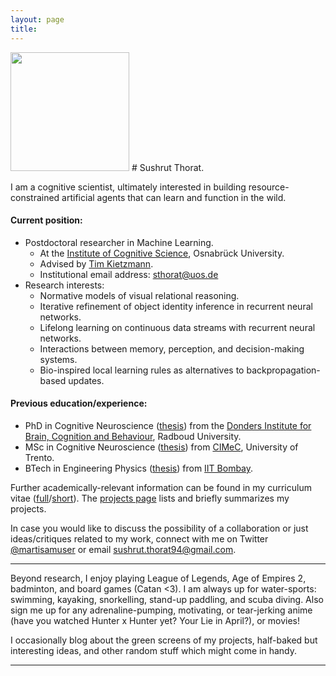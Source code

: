 ```yaml
---
layout: page
title:
---
```


<img align="top-left" src="{{site.url}}/assets/portrait_main.png" height="190">
# Sushrut Thorat.

I am a cognitive scientist, ultimately interested in building resource-constrained artificial agents that can learn and function in the wild.

#### Current position:

* Postdoctoral researcher in Machine Learning.
    + At the [Institute of Cognitive Science](https://www.ikw.uni-osnabrueck.de/en/home.html), Osnabrück University.
    + Advised by [Tim Kietzmann](https://www.kietzmannlab.org/lab/).
    + Institutional email address: [sthorat@uos.de](mailto:sthorat@uos.de)
* Research interests:
    + Normative models of visual relational reasoning.
    + Iterative refinement of object identity inference in recurrent neural networks.
    + Lifelong learning on continuous data streams with recurrent neural networks.
    + Interactions between memory, perception, and decision-making systems.
    + Bio-inspired local learning rules as alternatives to backpropagation-based updates.

#### Previous education/experience:

* PhD in Cognitive Neuroscience ([thesis](https://doi.org/10.6084/m9.figshare.21214391.v1)) from the [Donders Institute for Brain, Cognition and Behaviour](https://www.ru.nl/donders/), Radboud University.
* MSc in Cognitive Neuroscience ([thesis](https://doi.org/10.6084/m9.figshare.5919154.v1)) from [CIMeC](https://web.unitn.it/en/cimec "Centre for Mind/Brain Sciences"), University of Trento.
* BTech in Engineering Physics ([thesis](https://doi.org/10.6084/m9.figshare.1582657.v2)) from [IIT Bombay](http://iitb.ac.in). <br>

Further academically-relevant information can be found in my curriculum vitae ([full]({{site.url}}/assets/cv-full.pdf)/[short]({{site.url}}/assets/cv-short.pdf)). The [projects page]({{site.url}}/projects/) lists and briefly summarizes my projects.

In case you would like to discuss the possibility of a collaboration or just ideas/critiques related to my work, connect with me on Twitter [@martisamuser](https://twitter.com/martisamuser) or email [sushrut.thorat94@gmail.com](mailto:sushrut.thorat94@gmail.com).

<hr>

Beyond research, I enjoy playing League of Legends, Age of Empires 2, badminton, and board games (Catan <3). I am always up for water-sports: swimming, kayaking, snorkelling, stand-up paddling, and scuba diving. Also sign me up for any adrenaline-pumping, motivating, or tear-jerking anime (have you watched Hunter x Hunter yet? Your Lie in April?), or movies!

I occasionally blog about the green screens of my projects, half-baked but interesting ideas, and other random stuff which might come in handy.

<!-- I occasionally (mostly used to) write short stories and poems (I am a novice). They can be found at [Meadows](https://novelmartiswrites.wordpress.com). -->

<hr>
